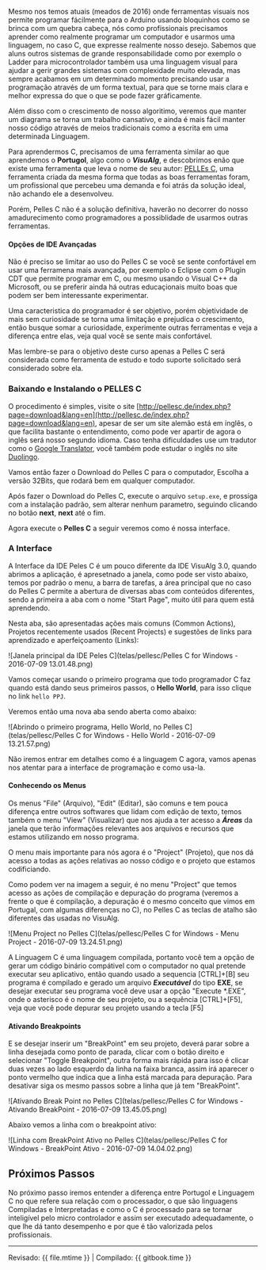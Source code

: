 Mesmo nos temos atuais (meados de 2016) onde ferramentas visuais nos permite programar fácilmente para o Arduino usando bloquinhos como se brinca com um quebra cabeça, nós como profissionais precisamos aprender como realmente programar um computador e usarmos uma linguagem, no caso C, que expresse realmente nosso desejo. Sabemos que aluns outros sistemas de grande responsabilidade como por exemplo o Ladder para microcontrolador também usa uma linguagem visual para ajudar a gerir grandes sistemas com complexidade muito elevada, mas sempre acabamos em um determinado momento precisando usar a programação através de um forma textual, para que se torne mais clara e melhor expressa do que o que se pode fazer gráficamente.

Além disso com o crescimento de nosso algoritimo, veremos que manter um diagrama se torna um trabalho cansativo, e ainda é mais fácil manter nosso código através de meios tradicionais como a escrita em uma determinada Linguagem.

Para aprendermos C, precisamos de uma ferramenta similar ao que aprendemos o **Portugol**, algo como o ***VisuAlg***, e descobrimos enão que existe uma ferramenta que leva o nome de seu autor: [PELLEs C](http://pellesc.de), uma ferramenta criada da mesma forma que todas as boas ferramentas foram, um profissional que percebeu uma demanda e foi atrás da solução ideal, não achando ele a desenvolveu.

Porém, Pelles C não é a solução definitiva, haverão no decorrer do nosso amadurecimento como programadores a possiblidade de usarmos outras ferramentas.

#### Opções de IDE Avançadas

Não é preciso se limitar ao uso do Pelles C se você se sente confortável em usar uma ferramena mais avançada, por exemplo o Eclipse com o Plugin CDT que permite programar em C, ou mesmo usando o Visual C++ da Microsoft, ou se preferir ainda há outras educaçionais muito boas que podem ser bem interessante experimentar.

Uma caracteristica do programador é ser objetivo, porém objetividade de mais sem curiosidade se torna uma limitação e prejudica o crescimento, então busque somar a curiosidade, experimente outras ferramentas e veja a diferença entre elas, veja qual você se sente mais confortável.

Mas lembre-se para o objetivo deste curso apenas a Pelles C será considerada como ferramenta de estudo e todo suporte solicitado será considerado sobre ela.

### Baixando e Instalando o PELLES C

O procedimento é simples, visite o site [http://pellesc.de/index.php?page=download&lang=en](http://pellesc.de/index.php?page=download&lang=en), apesar de ser um site alemão está em inglês, o que facilita bastante o entendimento, como pode ver apartir de agora o inglês será nosso segundo idioma. Caso tenha dificuldades use um tradutor como o [Google Translator](http://translator.google.com), você também pode estudar o inglês no site [Duolingo](http://duolingo.com).

Vamos então fazer o Download do Pelles C para o computador, Escolha a versão 32Bits, que rodará bem em qualquer computador.

Após fazer o Download do Pelles C, execute o arquivo `setup.exe`, e prossiga com a instalação padrão, sem alterar nenhum parametro, seguindo clicando no botão **next**, **next** até o fim.

Agora execute o **Pelles C** a seguir veremos como é nossa interface.

### A Interface

A Interface da IDE Peles C é um pouco diferente da IDE VisuAlg 3.0, quando abrimos a aplicação, é apresetnado a janela, como pode ser visto abaixo, temos por padrão o menu, a barra de tarefas, a área principal que no caso do Pelles C permite a abertura de diversas abas com conteúdos diferentes, sendo a primeira a aba com o nome "Start Page",  muito útil para quem está aprendendo.

Nesta aba, são apresentadas ações mais comuns (Common Actions), Projetos recentemente usados (Recent Projects) e sugestões de links para aprendizado e aperfeiçoamento (Links):

![Janela principal da IDE Peles C](telas/pellesc/Pelles C for Windows - 2016-07-09 13.01.48.png)

Vamos começar usando o primeiro programa que todo programador C faz quando está dando seus primeiros passos, o **Hello World**, para isso clique no link `hello PPJ`.

Veremos então uma nova aba sendo aberta como abaixo:

![Abrindo o primeiro programa, Hello World, no Pelles C](telas/pellesc/Pelles C for Windows - Hello World - 2016-07-09 13.21.57.png)

Não iremos entrar em detalhes como é a linguagem C agora, vamos apenas nos atentar para a interface de programação e como usa-la.

#### Conhecendo os Menus

Os menus "File" (Arquivo), "Edit" (Editar), são comuns e tem pouca diferença entre outros softwares que lidam com edição de texto, temos também o menu "View" (Visualizar) que nos ajuda a ter acesso a ***Áreas*** da janela que terão informações relevantes aos arquivos e recursos que estamos utilizando em nosso programa.

O menu mais importante para nós agora é o "Project" (Projeto), que nos dá acesso a todas as ações relativas ao nosso código e o projeto que estamos codificiando.

Como podem ver na imagem a seguir, é no menu "Project" que temos acesso as ações de compilação e depuração do programa (veremos a frente o que é compilação, a depuração é o mesmo conceito que vimos em Portugal, com algumas diferenças no C), no Pelles C as teclas de atalho são diferentes das usadas no VisuAlg.

![Menu Project no Pelles C](telas/pellesc/Pelles C for Windows - Menu Project -  2016-07-09 13.24.51.png)

A Linguagem C é uma linguagem compilada, portanto você tem a opção de gerar um código binário compátivel com o computador no qual pretende executar seu aplicativo, então quando usado a sequencia [CTRL]+[B] seu programa é compilado e gerado um arquivo ***Executável*** do tipo **EXE**, se desejar executar seu programa você deve usar a opção "Execute \*.EXE", onde o asterisco é o nome de seu projeto, ou a sequência [CTRL]+[F5], veja que você pode depurar seu projeto usando a tecla [F5]

#### Ativando Breakpoints

E se desejar inserir um "BreakPoint" em seu projeto, deverá parar sobre a linha desejada como ponto de parada, clicar com o botão direito e selecionar "Toggle Breakpoint", outra forma mais rápida para isso é clicar duas vezes ao lado esquerdo da linha na faixa branca, assim irá aparecer o ponto vermelho que indica que a linha está marcada para depuração. Para desativar siga os mesmo passos sobre a linha que já tem "BreakPoint".

![Ativando Break Point no Pelles C](telas/pellesc/Pelles C for Windows - Ativando BreakPoint -  2016-07-09 13.45.05.png)

Abaixo vemos a linha com o breakpoint ativo:

![Linha com BreakPoint Ativo no Pelles C](telas/pellesc/Pelles C for Windows - BreakPoint Ativo - 2016-07-09 14.04.02.png)

## Próximos Passos

 No próximo passo iremos entender a diferença entre Portugol e Linguagem C no que refere sua relação com o processador, o que são linguagens Compiladas e Interpretadas e como o C é processado para se tornar inteligível pelo micro controlador e assim ser executado adequadamente, o que lhe dá tanto desempenho e por que é tão valorizada pelos profissionais. 


---

Revisado: {{ file.mtime }} | Compilado: {{ gitbook.time }}
